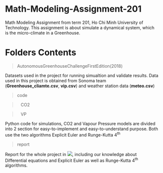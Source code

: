 # Math-Modeling-Assignment-201
 Math Modeling Assignment from term 201, Ho Chi Minh University of Technology. This assignment is about simulate a dynamical system, which is the micro-climate in a Greenhouse.

# Folders Contents
 >AutonomousGreenhouseChallengeFirstEdition(2018)
 
 Datasets used in the project for running simualtion and validate results.
 Data used in this project is obtained from Sonoma team (**Greenhouse_cliamte.csv**, **vip.csv**) and weather station data (**meteo.csv**)
 
 >code
 
 > &nbsp;&nbsp; CO2
 
 > &nbsp;&nbsp; VP
 
 Python code for simulations, CO2 and Vapour Pressure models are divided into 2 section for easy-to-implement and easy-to-understand purpose. Both use the two algorithms Explicit Euler and Runge-Kutta 4<sup>th</sup>

>report 

Report for the whole project in <img src="https://latex.codecogs.com/svg.latex?%5CLaTeX" />, including our knowledge about Differential equations and Explicit Euler as well as Runge-Kutta 4<sup>th</sup> algorithms.


